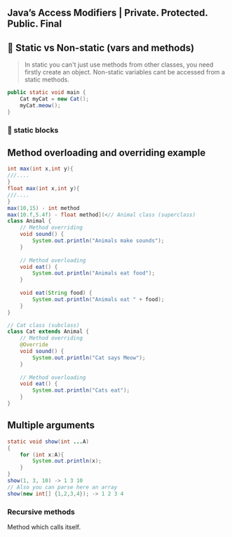## Java’s Access Modifiers | Private. Protected. Public. Final


## 🤔 Static vs Non-static (vars and methods)
> In static you can't just use methods from other classes, you need firstly create an object. Non-static variables cant be accessed from a static methods. 
```Java
public static void main {
	Cat myCat = new Cat();
	myCat.meow();
}
```

### 📒 static blocks


## Method overloading and overriding example

```Java
int max(int x,int y){
///....
}
float max(int x,int y){
///....
}
max(10,15) - int method
max(10.f,5.4f) - float method](<// Animal class (superclass)
class Animal {
    // Method overriding
    void sound() {
        System.out.println("Animals make sounds");
    }
    
    // Method overloading
    void eat() {
        System.out.println("Animals eat food");
    }
    
    void eat(String food) {
        System.out.println("Animals eat " + food);
    }
}

// Cat class (subclass)
class Cat extends Animal {
    // Method overriding
    @Override
    void sound() {
        System.out.println("Cat says Meow");
    }
    
    // Method overloading
    void eat() {
        System.out.println("Cats eat");
    }
}
```
## Multiple arguments

```Java
static void show(int ...A)
{
	for (int x:A){
		System.out.println(x);
	}
}
show(1, 3, 10) -> 1 3 10
// Also you can parse here an array 
show(new int[] {1,2,3,4}); -> 1 2 3 4

```

### Recursive methods

Method which calls itself.
